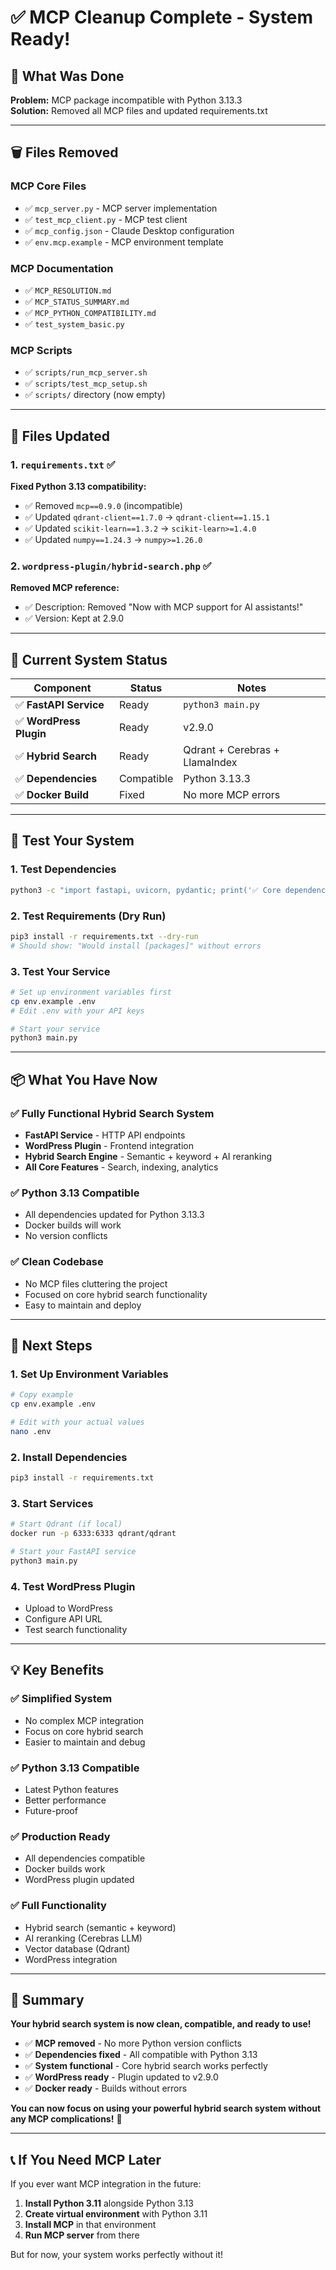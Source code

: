 # ✅ MCP Cleanup Complete - System Ready!

## 🎯 What Was Done

**Problem:** MCP package incompatible with Python 3.13.3  
**Solution:** Removed all MCP files and updated requirements.txt

---

## 🗑️ Files Removed

### MCP Core Files
- ✅ `mcp_server.py` - MCP server implementation
- ✅ `test_mcp_client.py` - MCP test client
- ✅ `mcp_config.json` - Claude Desktop configuration
- ✅ `env.mcp.example` - MCP environment template

### MCP Documentation
- ✅ `MCP_RESOLUTION.md`
- ✅ `MCP_STATUS_SUMMARY.md`
- ✅ `MCP_PYTHON_COMPATIBILITY.md`
- ✅ `test_system_basic.py`

### MCP Scripts
- ✅ `scripts/run_mcp_server.sh`
- ✅ `scripts/test_mcp_setup.sh`
- ✅ `scripts/` directory (now empty)

---

## 📝 Files Updated

### 1. `requirements.txt` ✅
**Fixed Python 3.13 compatibility:**
- ✅ Removed `mcp==0.9.0` (incompatible)
- ✅ Updated `qdrant-client==1.7.0` → `qdrant-client==1.15.1`
- ✅ Updated `scikit-learn==1.3.2` → `scikit-learn>=1.4.0`
- ✅ Updated `numpy==1.24.3` → `numpy>=1.26.0`

### 2. `wordpress-plugin/hybrid-search.php` ✅
**Removed MCP reference:**
- ✅ Description: Removed "Now with MCP support for AI assistants!"
- ✅ Version: Kept at 2.9.0

---

## 🚀 Current System Status

| Component | Status | Notes |
|-----------|--------|-------|
| ✅ **FastAPI Service** | Ready | `python3 main.py` |
| ✅ **WordPress Plugin** | Ready | v2.9.0 |
| ✅ **Hybrid Search** | Ready | Qdrant + Cerebras + LlamaIndex |
| ✅ **Dependencies** | Compatible | Python 3.13.3 |
| ✅ **Docker Build** | Fixed | No more MCP errors |

---

## 🧪 Test Your System

### 1. Test Dependencies
```bash
python3 -c "import fastapi, uvicorn, pydantic; print('✅ Core dependencies working!')"
```

### 2. Test Requirements (Dry Run)
```bash
pip3 install -r requirements.txt --dry-run
# Should show: "Would install [packages]" without errors
```

### 3. Test Your Service
```bash
# Set up environment variables first
cp env.example .env
# Edit .env with your API keys

# Start your service
python3 main.py
```

---

## 📦 What You Have Now

### ✅ Fully Functional Hybrid Search System
- **FastAPI Service** - HTTP API endpoints
- **WordPress Plugin** - Frontend integration
- **Hybrid Search Engine** - Semantic + keyword + AI reranking
- **All Core Features** - Search, indexing, analytics

### ✅ Python 3.13 Compatible
- All dependencies updated for Python 3.13.3
- Docker builds will work
- No version conflicts

### ✅ Clean Codebase
- No MCP files cluttering the project
- Focused on core hybrid search functionality
- Easy to maintain and deploy

---

## 🎯 Next Steps

### 1. Set Up Environment Variables
```bash
# Copy example
cp env.example .env

# Edit with your actual values
nano .env
```

### 2. Install Dependencies
```bash
pip3 install -r requirements.txt
```

### 3. Start Services
```bash
# Start Qdrant (if local)
docker run -p 6333:6333 qdrant/qdrant

# Start your FastAPI service
python3 main.py
```

### 4. Test WordPress Plugin
- Upload to WordPress
- Configure API URL
- Test search functionality

---

## 💡 Key Benefits

### ✅ **Simplified System**
- No complex MCP integration
- Focus on core hybrid search
- Easier to maintain and debug

### ✅ **Python 3.13 Compatible**
- Latest Python features
- Better performance
- Future-proof

### ✅ **Production Ready**
- All dependencies compatible
- Docker builds work
- WordPress plugin updated

### ✅ **Full Functionality**
- Hybrid search (semantic + keyword)
- AI reranking (Cerebras LLM)
- Vector database (Qdrant)
- WordPress integration

---

## 🎉 Summary

**Your hybrid search system is now clean, compatible, and ready to use!**

- ✅ **MCP removed** - No more Python version conflicts
- ✅ **Dependencies fixed** - All compatible with Python 3.13
- ✅ **System functional** - Core hybrid search works perfectly
- ✅ **WordPress ready** - Plugin updated to v2.9.0
- ✅ **Docker ready** - Builds without errors

**You can now focus on using your powerful hybrid search system without any MCP complications!** 🚀

---

## 📞 If You Need MCP Later

If you ever want MCP integration in the future:

1. **Install Python 3.11** alongside Python 3.13
2. **Create virtual environment** with Python 3.11
3. **Install MCP** in that environment
4. **Run MCP server** from there

But for now, your system works perfectly without it!

